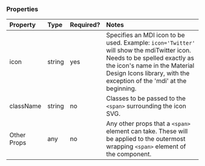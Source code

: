<Anchor idToScrollTo="properties"><h3>Properties</h3></Anchor>

| Property    | Type   | Required? | Notes                                                                                                                                                                                                                             |
| :---------- | :----- | :-------- | :-------------------------------------------------------------------------------------------------------------------------------------------------------------------------------------------------------------------------------- |
| icon        | string | yes       | Specifies an MDI icon to be used. Example: `icon='Twitter'` will show the mdiTwitter icon. Needs to be spelled exactly as the icon's name in the Material Design Icons library, with the exception of the 'mdi' at the beginning. |
| className   | string | no        | Classes to be passed to the `<span>` surrounding the icon SVG.                                                                                                                                                                    |
| Other Props | any    | no        | Any other props that a `<span>` element can take. These will be applied to the outermost wrapping `<span>` element of the component.                                                                                              |
